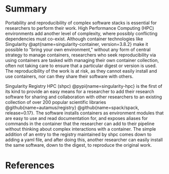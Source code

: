 # Summary

Portability and reproducibility of complex software stacks is essential for researchers to perform their work. High Performance Computing (HPC) environments add another level of complexity, where possibly conflicting dependencies must co-exist. Although container technologies like Singularity @apt{name=singularity-container, version=3.8.2} make it possible to "bring your own environment," without any form of central strategy to manage containers, researchers who seek reproducibility via using containers are tasked with managing their own container collection, often not taking care to ensure that a particular digest or version is used. The reproducibility of the work is at risk, as they cannot easily install and use containers, nor can they share their software with others.

Singularity Registry HPC (shpc) @pypi{name=singularity-hpc} is the first of its kind to provide an easy means for a researcher to add their research software for sharing and collaboration with other researchers to an existing collection of over 200 popular scientific libraries @github{name=autamus/registry} @github{name=spack/spack, release=0.17}. The software installs containers as environment modules that are easy to use and read documentation for, and exposes aliases for commands in the container that the researcher can add to their pipeline without thinking about complex interactions with a container. The simple addition of an entry to the registry maintained by shpc comes down to adding a yaml file, and after doing this, another researcher can easily install the same software, down to the digest, to reproduce the original work.

# References
